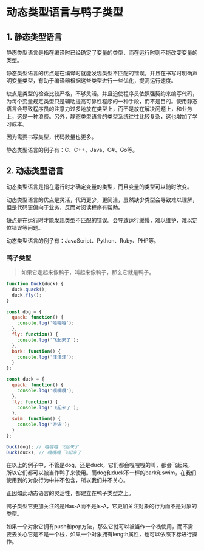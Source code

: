 # 动态类型语言与鸭子类型

## 1. 静态类型语言

静态类型语言是指在编译时已经确定了变量的类型，而在运行时则不能改变变量的类型。

静态类型语言的优点是在编译时就能发现类型不匹配的错误，并且在书写时明确声明变量类型，有助于编译器根据这些类型进行一些优化，提高运行速度。

缺点是类型的检查比较严格，不够灵活。并且迫使程序员依照强契约来编写代码，为每个变量规定类型只是辅助提高可靠性程序的一种手段，而不是目的。使用静态语言会导致程序员的注意力过多地放在类型上，而不是放在解决问题上，和业务上，这是一种浪费。另外，静态类型语言的类型系统往往比较复杂，这也增加了学习成本。

因为需要书写类型，代码数量也更多。

静态类型语言的例子有：C、C++、Java、C#、Go等。

## 2. 动态类型语言

动态类型语言是指在运行时才确定变量的类型，而且变量的类型可以随时改变。

动态类型语言的优点是灵活，代码更少，更简洁，虽然缺少类型会导致难以理解，但是代码更偏向于业务，反而对阅读程序有帮助。

缺点是在运行时才能发现类型不匹配的错误。会导致运行缓慢，难以维护，难以定位错误等问题。

动态类型语言的例子有：JavaScript、Python、Ruby、PHP等。

### 鸭子类型

> 如果它走起来像鸭子，叫起来像鸭子，那么它就是鸭子。

```javascript
function Duck(duck) {
  duck.quack();
  duck.fly();
}

const dog = {
  quack: function() {
    console.log('嘎嘎嘎');
  },
  fly: function() {
    console.log('飞起来了');
  },
  bark: function() {
    console.log('汪汪汪');
  }
};

const duck = {
  quack: function() {
    console.log('嘎嘎嘎');
  },
  fly: function() {
    console.log('飞起来了');
  },
  swim: function() {
    console.log('游泳');
  }
};

Duck(dog); // 嘎嘎嘎 飞起来了
Duck(duck); // 嘎嘎嘎 飞起来了
```

在以上的例子中，不管是dog，还是duck，它们都会嘎嘎嘎的叫，都会飞起来，所以它们都可以被当作鸭子来使用。而dog和duck不一样的bark和swim，在我们使用到的对象行为中并不包含，所以我们并不关心。

正因如此动态语言的灵活性，都建立在鸭子类型之上。

鸭子类型它更加关注的是Has-A而不是Is-A，它更加关注对象的行为而不是对象的类型。

如果一个对象它拥有push和pop方法，那么它就可以被当作一个栈使用，而不需要去关心它是不是一个栈，如果一个对象拥有length属性，也可以依照下标进行操作。
